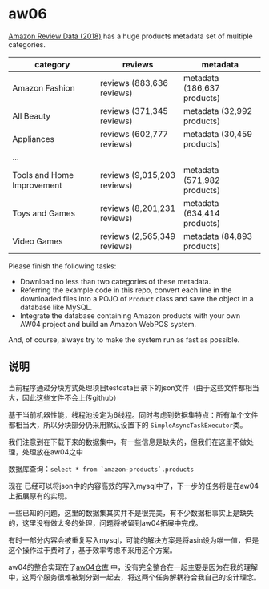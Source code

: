 # aw06


[Amazon Review Data (2018)](https://nijianmo.github.io/amazon/index.html) has a huge products metadata set of multiple categories.

|category| reviews | metadata |
|--| -- | -- |
|Amazon Fashion|reviews (883,636 reviews)|metadata (186,637 products)|
|All Beauty|reviews (371,345 reviews)|metadata (32,992 products)|
|Appliances|reviews (602,777 reviews)|metadata (30,459 products)|
| ... |
|Tools and Home Improvement|reviews (9,015,203 reviews)|metadata (571,982 products)|
Toys and Games|reviews (8,201,231 reviews)|metadata (634,414 products)|
Video Games|reviews (2,565,349 reviews)|metadata (84,893 products)|

Please finish the following tasks:

- Download no less than two categories of these metadata.
- Referring the example code in this repo, convert each line in the downloaded files into a POJO of `Product` class and save the object in a database like MySQL. 
- Integrate the database containing Amazon products with your own AW04 project and build an Amazon WebPOS system.


And, of course, always try to make the system run as fast as possible.

## 说明
当前程序通过分块方式处理项目testdata目录下的json文件（由于这些文件都相当大，因此这些文件不会上传github）

基于当前机器性能，线程池设定为6线程。同时考虑到数据集特点：所有单个文件都相当大，所以分块部分仍采用默认设置下的 `SimpleAsyncTaskExecutor`类。

我们注意到在下载下来的数据集中，有一些信息是缺失的，但我们在这里不做处理，处理放在aw04之中

数据库查询：```select * from `amazon-products`.products```

现在 已经可以将json中的内容高效的写入mysql中了，下一步的任务将是在aw04上拓展原有的实现。

一些已知的问题，这里的数据集其实并不是很完美，有不少数据相事实上是缺失的，这里没有做太多的处理，问题将被留到aw04拓展中完成。

有时一部分内容会被重复写入mysql，可能的解决方案是将asin设为唯一值，但是这个操作过于费时了，基于效率考虑不采用这个方案。

aw04的整合实现在了[aw04仓库](https://github.com/sawork-2022/aw04-Price1999a) 中，没有完全整合在一起主要是因为在我的理解中，这两个服务很难被划分到一起去，将这两个任务解耦符合我自己的设计理念。